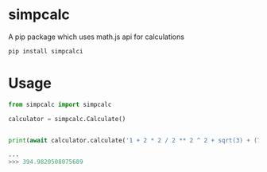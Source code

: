 # simpcalc
A pip package which uses math.js api for calculations

```py
pip install simpcalci
```

# Usage
```py
from simpcalc import simpcalc

calculator = simpcalc.Calculate()


print(await calculator.calculate('1 + 2 * 2 / 2 ** 2 ^ 2 + sqrt(3) + (7*56)'))

...
>>> 394.9820508075689
```

